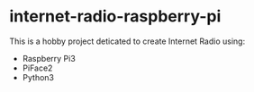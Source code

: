 # internet-radio-raspberry-pi

This is a hobby project deticated to create Internet Radio using:
* Raspberry Pi3
* PiFace2
* Python3
